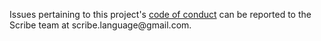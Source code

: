 Issues pertaining to this project's [code of conduct](https://github.com/scribe-org/Scribe-iOS/blob/main/.github/CODE_OF_CONDUCT.md) can be reported to the Scribe team at scribe.language@gmail<nolink>.com.
